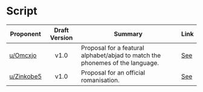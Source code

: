 # Script

| Proponent                                                 | Draft Version | Summary                                                                                                                                                                                                                                                                                 | Link                                                                                                                     |
| --------------------------------------------------------- | :-----------: | --------------------------------------------------------------------------------------------------------------------------------------------------------------------------------------------------------------------------------------------------------------------------------------- | ------------------------------------------------------------------------------------------------------------------------ |
| [u/Omcxjo](https://www.reddit.com/u/Omcxjo)             |     v1.0      | Proposal for a featural alphabet/abjad to match the phonemes of the language.                                                                                                                                                                                     | [See](https://www.reddit.com/r/EncapsulatedLanguage/comments/hy2voy/native_featural_script_proposal/)    |
| [u/Zinkobe5](https://www.reddit.com/u/Zinkobe5)             |     v1.0      | Proposal for an official romanisation.                                                                                                                                                                                           | [See](https://www.reddit.com/r/EncapsulatedLanguage/comments/hu8m8q/proposal_for_letters_in_the_latin_system/)    |